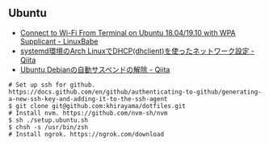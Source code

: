 ## Ubuntu

- [Connect to Wi-Fi From Terminal on Ubuntu 18.04/19.10 with WPA Supplicant - LinuxBabe](https://www.linuxbabe.com/ubuntu/connect-to-wi-fi-from-terminal-on-ubuntu-18-04-19-04-with-wpa-supplicant)
- [systemd環境のArch LinuxでDHCP(dhclient)を使ったネットワーク設定 - Qiita](https://qiita.com/aki3061/items/ca7647a4c3e4aee75d38)
- [Ubuntu,Debianの自動サスペンドの解除 - Qiita](https://qiita.com/ikesama200/items/f595293de82ddc9fa3f1)

```
# Set up ssh for github. https://docs.github.com/en/github/authenticating-to-github/generating-a-new-ssh-key-and-adding-it-to-the-ssh-agent
$ git clone git@github.com:khirayama/dotfiles.git
# Install nvm. https://github.com/nvm-sh/nvm
$ sh ./setup.ubuntu.sh
$ chsh -s /usr/bin/zsh
# Install ngrok. https://ngrok.com/download
```
